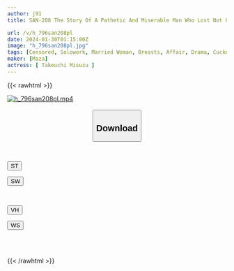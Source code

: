 ```yaml
---
author: j91
title: SAN-208 The Story Of A Pathetic And Miserable Man Who Lost Not Only His Work Accomplishments But Also His Shy And Innocent Wife To His Boss At Work / Misuzu Takeuchi

url: /v/h_796san208pl
date: 2024-01-30T01:15:00Z
image: "h_796san208pl.jpg"
tags: [Censored, Solowork, Married Woman, Breasts, Affair, Drama, Cuckold	]
maker: [Maza]
actress: [ Takeuchi Misuzu ]
---
```



{{< rawhtml >}}

<div class="video" data-videoid="Xr7dmWg4R4fXKR">
    <a href="javascript:;">
        <img src="/v/h_796san208pl/h_796san208pl.jpg" width="WIDTH" height="HEIGHT" alt="h_796san208pl.mp4" loading="lazy">
    </a>
</div>

<script type="text/javascript" src="https://j91.asia/asset/on-demand-st.js"></script>

<br>
  <link rel="stylesheet" href="https://j91.asia/asset/bs5.css">
  
  <center>
  <button class="btn btn-primary" type="button" data-bs-toggle="collapse" data-bs-target=".multi-collapse" aria-expanded="false" aria-controls="multiCollapseExample1 multiCollapseExample2"><h2>Download</h2></button></center>
</p>
<div class="row">
  <div class="col">
    <div class="collapse multi-collapse" id="multiCollapseExample1">
      <div class="card card-body">
	      	      <br>
<div class="buttons">  
<p><a href="https://streamtape.to/v/Xr7dmWg4R4fXKR" target="_blank"><button class="btn-hover color-3"><i class="fa fa-download"></i> ST</button></a></p>
<p><a href="https://flaswish.com/v6sh9jk87w7x" target="_blank"><button class="btn-hover color-2"><i class="fa fa-download"></i> SW</button></a></p></div>
    </div>
  </div>
</div>
  <div class="col">
    <div class="collapse multi-collapse" id="multiCollapseExample2">
      <div class="card card-body">
	      <br>
<div class="buttons">
<p><a href="https://vidhidepro.com/f/e5ba8awbx4yb" target="_blank"><button class="btn-hover color-9"><i class="fa fa-download"></i> VH</button></a></p>
<p><a href="https://wolfstream.tv/u2thrlnwssi2/SAN-208.mp4.html" target="_blank"><button class="btn-hover color-8"><i class="fa fa-download"></i> WS</button></a></p></div>
<br><br>
      </div>
    </div>
  </div>
</div>

{{< /rawhtml >}}